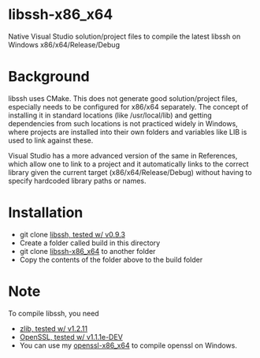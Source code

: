 # libssh-x86_x64
Native Visual Studio solution/project files to compile the latest
libssh on Windows x86/x64/Release/Debug

# Background #
libssh uses CMake. This does not generate good solution/project files,
especially needs to be configured for x86/x64 separately. The concept
of installing it in standard locations (like /usr/local/lib) and
getting dependencies from such locations is not practiced widely in
Windows, where projects are installed into their own folders and
variables like LIB is used to link against these.

Visual Studio has a more advanced version of the same in References,
which allow one to link to a project and it automatically links to the
correct library given the current target (x86/x64/Release/Debug)
without having to specify hardcoded library paths or names.

# Installation #

  * git clone [libssh, tested w/ v0.9.3](git://git.libssh.org/projects/libssh.git)
  * Create a folder called build in this directory
  * git clone [libssh-x86_x64](https://github.com/sridharb1/libssh-x86_x64.git)
    to another folder
  * Copy the contents of the folder above to the build folder

# Note #

To compile libssh, you need 

  * [zlib, tested w/ v1.2.11](https://github.com/madler/zlib)
  * [OpenSSL, tested w/ v1.1.1e-DEV](https://github.com/openssl/openssl)
  * You can use my [openssl-x86_x64](https://github.com/sridharb1/openssl-x86_x64) to compile openssl on Windows.
